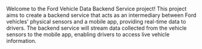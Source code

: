 Welcome to the Ford Vehicle Data Backend Service project! This project aims to create a backend service that acts as an intermediary between Ford vehicles' physical sensors and a mobile app, providing real-time data to drivers. The backend service will stream data collected from the vehicle sensors to the mobile app, enabling drivers to access live vehicle information.
